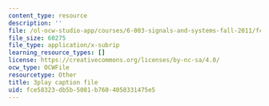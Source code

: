 ```yaml
---
content_type: resource
description: ''
file: /ol-ocw-studio-app/courses/6-003-signals-and-systems-fall-2011/fce58323db5b5081b7604058331475e5_Ih4s5IFphCw.vtt
file_size: 60275
file_type: application/x-subrip
learning_resource_types: []
license: https://creativecommons.org/licenses/by-nc-sa/4.0/
ocw_type: OCWFile
resourcetype: Other
title: 3play caption file
uid: fce58323-db5b-5081-b760-4058331475e5
---
```

